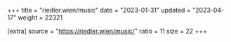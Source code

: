 +++
title = "riedler.wien/music"
date = "2023-01-31"
updated = "2023-04-17"
weight = 22321

[extra]
source = "https://riedler.wien/music/"
ratio = 11
size = 22
+++
